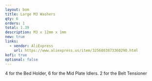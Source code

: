 ```yaml
---
layout: bom
title: Large M3 Washers
qty: 6
orders: 1
total: 1.39
description: M3 x 12mm x 1mm
new: true
links:
  - vendor: AliExpress
    url: https://www.aliexpress.us/item/3256803873360290.html
kofi: true
optional: false
---
```


4 for the Bed Holder, 6 for the Mid Plate Idlers. 2 for the Belt Tensioner